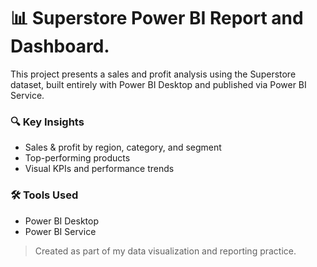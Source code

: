 # 📊 Superstore Power BI Report and Dashboard.

This project presents a sales and profit analysis using the Superstore dataset, built entirely with Power BI Desktop and published via Power BI Service.

### 🔍 Key Insights
- Sales & profit by region, category, and segment  
- Top-performing products  
- Visual KPIs and performance trends  

### 🛠 Tools Used
- Power BI Desktop  
- Power BI Service  

> Created as part of my data visualization and reporting practice.

